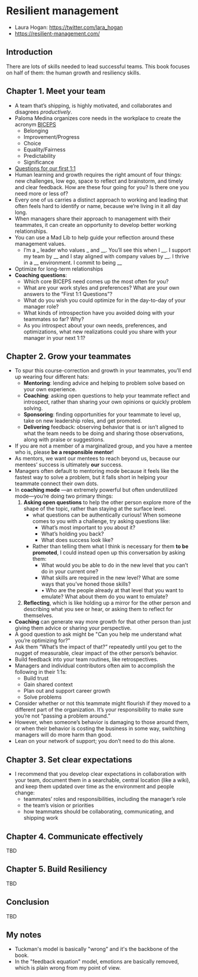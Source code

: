 # Resilient management
- Laura Hogan: https://twitter.com/lara_hogan
- https://resilient-management.com/

## Introduction
There are lots of skills needed to lead successful teams. This book focuses on half of them: the human growth and resiliency skills.

## Chapter 1. Meet your team
- A team that’s shipping, is highly motivated, and collaborates and disagrees *productively*.
- Paloma Medina organizes core needs in the workplace to create the acronym [BICEPS](https://www.palomamedina.com/biceps/)
    - Belonging
    - Improvement/Progress
    - Choice
    - Equality/Fairness
    - Predictability
    - Significance
- [Questions for our first 1:1](https://docs.google.com/document/d/1ALVJFA8gp7H53iIyPQqoBN1IvZku-5YYcjKpMx6HCXE/edit)
- Human learning and growth requires the right amount of four things: new challenges, low ego, space to reflect and brainstorm, and timely and clear feedback. How are these four going for you? Is there one you need more or less of?
- Every one of us carries a distinct approach to working and leading that often feels hard to identify or name, because we’re living in it all day long.
- When managers share their approach to management with their teammates, it can create an opportunity to develop better working relationships.
- You can use a Mad Lib to help guide your reflection around these management values.
    - I’m a _ leader who values _ and __. You’ll see this when I __. I support my team by __ and I stay aligned with company values by __. I thrive in a __ environment. I commit to being __
- Optimize for long-term relationships
- **Coaching questions**:
    - Which core BICEPS need comes up the most often for you?
    - What are your work styles and preferences? What are your own answers to the “First 1:1 Questions”?
    - What do you wish you could optimize for in the day-to-day of your manager role?
    - What kinds of introspection have you avoided doing with your teammates so far? Why?
    - As you introspect about your own needs, preferences, and optimizations, what new realizations could you share with your manager in your next 1:1?


## Chapter 2. Grow your teammates
- To spur this course-correction and growth in your teammates, you’ll end up wearing four different hats:
    - **Mentoring**: lending advice and helping to problem solve based on your own experience.
    - **Coaching**: asking open questions to help your teammate reflect and introspect, rather than sharing your own opinions or quickly problem solving.
    - **Sponsoring**: finding opportunities for your teammate to level up, take on new leadership roles, and get promoted.
    - **Delivering** feedback: observing behavior that is or isn’t aligned to what the team needs to be doing and sharing those observations, along with praise or suggestions.
- If you are not a member of a marginalized group, and you have a mentee who is, please **be a responsible mentor**!
- As mentors, we want our mentees to reach beyond us, because our mentees’ success is ultimately **our** success.
- Managers often default to mentoring mode because it feels like the fastest way to solve a problem, but it falls short in helping your teammate connect their own dots.
- In **coaching mode** —an extremely powerful but often underutilized mode—you’re doing two primary things:
    1. **Asking open questions** to help the other person explore more of the shape of the topic, rather than staying at the surface level.
        - what questions can be authentically curious! When someone comes to you with a challenge, try asking questions like:
            - What’s most important to you about it?
            - What’s holding you back?
            - What does success look like?
        - Rather than telling them what I think is necessary for them **to be promoted**, I could instead open up this conversation by asking them:
            - What would you be able to do in the new level that you can’t do in your current one?
            - What skills are required in the new level? What are some ways that you’ve honed those skills?
            - • Who are the people already at that level that you want to emulate? What about them do you want to emulate?
    2. **Reflecting**, which is like holding up a mirror for the other person and describing what you see or hear, or asking them to reflect for themselves.
- **Coaching** can generate way more growth for that other person than just giving them advice or sharing your perspective.
- A good question to ask might be "Can you help me understand what you’re optimizing for?"
- Ask them “What’s the impact of that?” repeatedly until you get to the nugget of measurable, clear impact of the other person’s behavior.
- Build feedback into your team routines, like retrospectives.
- Managers and individual contributors often aim to accomplish the following in their 1:1s:
    - Build trust
    - Gain shared context
    - Plan out and support career growth
    - Solve problems
- Consider whether or not this teammate might flourish if they moved to a different part of the organization. It’s your responsibility to make sure you’re not “passing a problem around.”
- However, when someone’s behavior is damaging to those around them, or when their behavior is costing the business in some way, switching managers will do more harm than good.
- Lean on your network of support; you don’t need to do this alone.


## Chapter 3. Set clear expectations
- I recommend that you develop clear expectations in collaboration with your team, document them in a searchable, central location (like a wiki), and keep them updated over time as the environment and people change:
    - teammates’ roles and responsibilities, including the manager’s role
    - the team’s vision or priorities
    - how teammates should be collaborating, communicating, and shipping work

## Chapter 4. Communicate effectively
TBD

## Chapter 5. Build Resiliency
TBD

## Conclusion
TBD

## My notes
- Tuckman's model is basically "wrong" and it's the backbone of the book.
- In the "feedback equation" model, emotions are basically removed, which is plain wrong from my point of view.